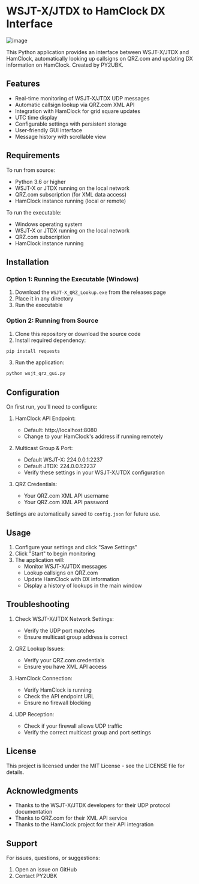 # WSJT-X/JTDX to HamClock DX Interface

![image](https://github.com/user-attachments/assets/c107ba01-ec67-4341-aa87-ead2e2367391)


This Python application provides an interface between WSJT-X/JTDX and HamClock, automatically looking up callsigns on QRZ.com and updating DX information on HamClock. Created by PY2UBK.

## Features

- Real-time monitoring of WSJT-X/JTDX UDP messages
- Automatic callsign lookup via QRZ.com XML API
- Integration with HamClock for grid square updates
- UTC time display
- Configurable settings with persistent storage
- User-friendly GUI interface
- Message history with scrollable view

## Requirements

To run from source:
- Python 3.6 or higher
- WSJT-X or JTDX running on the local network
- QRZ.com subscription (for XML data access)
- HamClock instance running (local or remote)

To run the executable:
- Windows operating system
- WSJT-X or JTDX running on the local network
- QRZ.com subscription
- HamClock instance running

## Installation

### Option 1: Running the Executable (Windows)
1. Download the `WSJT-X_QRZ_Lookup.exe` from the releases page
2. Place it in any directory
3. Run the executable

### Option 2: Running from Source
1. Clone this repository or download the source code
2. Install required dependency:
```bash
pip install requests
```
3. Run the application:
```bash
python wsjt_qrz_gui.py
```

## Configuration

On first run, you'll need to configure:

1. HamClock API Endpoint:
   - Default: http://localhost:8080
   - Change to your HamClock's address if running remotely

2. Multicast Group & Port:
   - Default WSJT-X: 224.0.0.1:2237
   - Default JTDX: 224.0.0.1:2237
   - Verify these settings in your WSJT-X/JTDX configuration

3. QRZ Credentials:
   - Your QRZ.com XML API username
   - Your QRZ.com XML API password

Settings are automatically saved to `config.json` for future use.

## Usage

1. Configure your settings and click "Save Settings"
2. Click "Start" to begin monitoring
3. The application will:
   - Monitor WSJT-X/JTDX messages
   - Lookup callsigns on QRZ.com
   - Update HamClock with DX information
   - Display a history of lookups in the main window

## Troubleshooting

1. Check WSJT-X/JTDX Network Settings:
   - Verify the UDP port matches
   - Ensure multicast group address is correct

2. QRZ Lookup Issues:
   - Verify your QRZ.com credentials
   - Ensure you have XML API access

3. HamClock Connection:
   - Verify HamClock is running
   - Check the API endpoint URL
   - Ensure no firewall blocking

4. UDP Reception:
   - Check if your firewall allows UDP traffic
   - Verify the correct multicast group and port settings

## License

This project is licensed under the MIT License - see the LICENSE file for details.

## Acknowledgments

- Thanks to the WSJT-X/JTDX developers for their UDP protocol documentation
- Thanks to QRZ.com for their XML API service
- Thanks to the HamClock project for their API integration

## Support

For issues, questions, or suggestions:
1. Open an issue on GitHub
2. Contact PY2UBK
